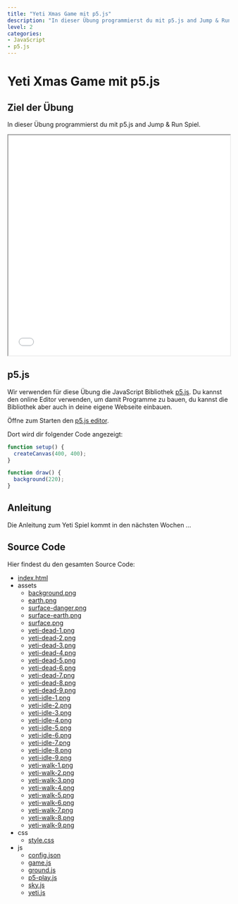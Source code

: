 ```yaml
---
title: "Yeti Xmas Game mit p5.js"
description: "In dieser Übung programmierst du mit p5.js and Jump & Run Spiel."
level: 2
categories:
- JavaScript
- p5.js
---
```


# Yeti Xmas Game mit p5.js

## Ziel der Übung

In dieser Übung programmierst du mit p5.js and Jump & Run Spiel.

<iframe src="source/index.html" width="600" height="500" style="max-width: 100%" class="inline-game"></iframe>

## p5.js

Wir verwenden für diese Übung die JavaScript Bibliothek [p5.js](https://p5js.org/). Du kannst den online Editor verwenden, um damit Programme zu bauen, du kannst die Bibliothek aber auch in deine eigene Webseite einbauen.

Öffne zum Starten den [p5.js editor](https://editor.p5js.org/).

Dort wird dir folgender Code angezeigt:

```js
function setup() {
  createCanvas(400, 400);
}

function draw() {
  background(220);
}
```

## Anleitung

Die Anleitung zum Yeti Spiel kommt in den nächsten Wochen ...

## Source Code

Hier findest du den gesamten Source Code:

- [index.html](source/index.html)
- assets
  - [background.png](source/assets/background.png)
  - [earth.png](source/assets/earth.png)
  - [surface-danger.png](source/assets/surface-danger.png)
  - [surface-earth.png](source/assets/surface-earth.png)
  - [surface.png](source/assets/surface.png)
  - [yeti-dead-1.png](source/assets/yeti-dead-1.png)
  - [yeti-dead-2.png](source/assets/yeti-dead-2.png)
  - [yeti-dead-3.png](source/assets/yeti-dead-3.png)
  - [yeti-dead-4.png](source/assets/yeti-dead-4.png)
  - [yeti-dead-5.png](source/assets/yeti-dead-5.png)
  - [yeti-dead-6.png](source/assets/yeti-dead-6.png)
  - [yeti-dead-7.png](source/assets/yeti-dead-7.png)
  - [yeti-dead-8.png](source/assets/yeti-dead-8.png)
  - [yeti-dead-9.png](source/assets/yeti-dead-9.png)
  - [yeti-idle-1.png](source/assets/yeti-idle-1.png)
  - [yeti-idle-2.png](source/assets/yeti-idle-2.png)
  - [yeti-idle-3.png](source/assets/yeti-idle-3.png)
  - [yeti-idle-4.png](source/assets/yeti-idle-4.png)
  - [yeti-idle-5.png](source/assets/yeti-idle-5.png)
  - [yeti-idle-6.png](source/assets/yeti-idle-6.png)
  - [yeti-idle-7.png](source/assets/yeti-idle-7.png)
  - [yeti-idle-8.png](source/assets/yeti-idle-8.png)
  - [yeti-idle-9.png](source/assets/yeti-idle-9.png)
  - [yeti-walk-1.png](source/assets/yeti-walk-1.png)
  - [yeti-walk-2.png](source/assets/yeti-walk-2.png)
  - [yeti-walk-3.png](source/assets/yeti-walk-3.png)
  - [yeti-walk-4.png](source/assets/yeti-walk-4.png)
  - [yeti-walk-5.png](source/assets/yeti-walk-5.png)
  - [yeti-walk-6.png](source/assets/yeti-walk-6.png)
  - [yeti-walk-7.png](source/assets/yeti-walk-7.png)
  - [yeti-walk-8.png](source/assets/yeti-walk-8.png)
  - [yeti-walk-9.png](source/assets/yeti-walk-9.png)
- css
  - [style.css](source/css/style.css)
- js
  - [config.json](source/js/config.json)
  - [game.js](source/js/game.js)
  - [ground.js](source/js/ground.js)
  - [p5-play.js](source/js/p5-play.js)
  - [sky.js](source/js/sky.js)
  - [yeti.js](source/js/yeti.js)

